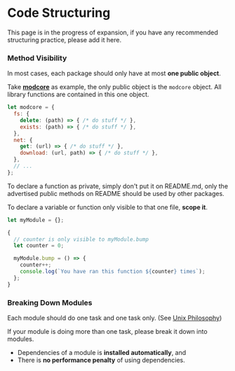 # Code Structuring

This page is in the progress of expansion, if you have any recommended structuring practice, please add it here.

### Method Visibility

In most cases, each package should only have at most **one public object**.

Take [**modcore**](https://github.com/FabricCore/modcore) as example, the only public object is the `modcore` object. All library functions are contained in this one object.

```js
let modcore = {
  fs: {
    delete: (path) => { /* do stuff */ },
    exists: (path) => { /* do stuff */ },
  },
  net: {
    get: (url) => { /* do stuff */ },
    download: (url, path) => { /* do stuff */ },
  },
  // ...
};
```

To declare a function as private, simply don't put it on README.md, only the advertised public methods on README should be used by other packages.

To declare a variable or function only visible to that one file, **scope it**.
```js
let myModule = {};

{
  // counter is only visible to myModule.bump
  let counter = 0;

  myModule.bump = () => {
    counter++;
    console.log(`You have ran this function ${counter} times`);
  };
}
```

### Breaking Down Modules

Each module should do one task and one task only. (See [Unix Philosophy](https://en.wikipedia.org/wiki/Unix_philosophy))

If your module is doing more than one task, please break it down into modules.
- Dependencies of a module is **installed automatically**, and
- There is **no performance penalty** of using dependencies.
